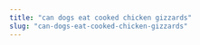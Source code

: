 ```yaml
---
title: "can dogs eat cooked chicken gizzards"
slug: "can-dogs-eat-cooked-chicken-gizzards"
---
```


